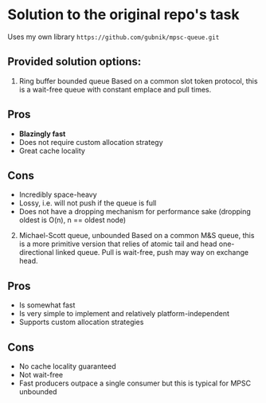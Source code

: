 # Solution to the original repo's task
Uses my own library `https://github.com/gubnik/mpsc-queue.git`

## Provided solution options:
1. Ring buffer bounded queue
Based on a common slot token protocol, this is a wait-free queue with constant emplace and pull
times.
## Pros
- **Blazingly fast**
- Does not require custom allocation strategy
- Great cache locality
## Cons
- Incredibly space-heavy
- Lossy, i.e. will not push if the queue is full
- Does not have a dropping mechanism for performance sake (dropping oldest is O(n), n == oldest node)

2. Michael-Scott queue, unbounded
Based on a common M&S queue, this is a more primitive version that relies of atomic tail and head
one-directional linked queue. Pull is wait-free, push may way on exchange head.
## Pros
- Is somewhat fast
- Is very simple to implement and relatively platform-independent
- Supports custom allocation strategies
## Cons
- No cache locality guaranteed
- Not wait-free
- Fast producers outpace a single consumer but this is typical for MPSC unbounded
